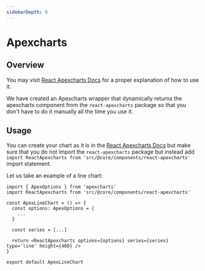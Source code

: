 ```yaml
---
sidebarDepth: 0
---
```


# Apexcharts

## Overview

You may visit [React Apexcharts Docs](https://apexcharts.com/docs/react-charts/) for a proper explanation of how to use it.

We have created an Apexcharts wrapper that dynamically returns the apexcharts component from the `react-apexcharts` package so that you don't have to do it manually all the time you use it.

## Usage

You can create your chart as it is in the [React Apexcharts Docs](https://apexcharts.com/docs/react-charts/) but make sure that you do not import the `react-apexcharts` package but instead add `import ReactApexcharts from 'src/@core/components/react-apexcharts'` import statement.

Let us take an example of a line chart:

```tsx
import { ApexOptions } from 'apexcharts'
import ReactApexcharts from 'src/@core/components/react-apexcharts'

const ApexLineChart = () => {
  const options: ApexOptions = {
    ...
  }

  const series = [...]

  return <ReactApexcharts options={options} series={series} type='line' height={400} />
}

export default ApexLineChart
```
